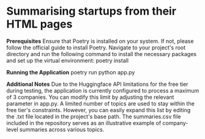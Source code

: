 # Summarising startups from their HTML pages

**Prerequisites**
Ensure that Poetry is installed on your system. If not, please follow the official guide to install Poetry.
Navigate to your project's root directory and run the following command to install the necessary packages and set up the virtual environment:
poetry install

**Running the Application**
poetry run python app.py

**Additional Notes**
Due to the Huggingface API limitations for the free tier during testing, the application is currently configured to process a maximum of 3 companies. You can modify this limit by adjusting the relevant parameter in app.py.
A limited number of topics are used to stay within the free tier's constraints. However, you can easily expand this list by editing the .txt file located in the project's base path.
The summaries.csv file included in the repository serves as an illustrative example of company-level summaries across various topics.
